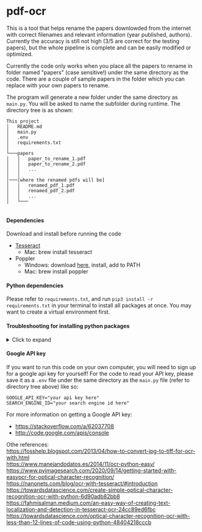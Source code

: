 # pdf-ocr

This is a tool that helps rename the papers downlowded from the internet with correct filenames and relevant information (year published, authors). Currently the accuracy is still not high (3/5 are correct for the testing papers), but the whole pipeline is complete and can be easily modified or optimized.

Currently the code only works when you place all the papers to rename in folder named "papers" (case sensitive!) under the same directory as the code. There are a couple of sample papers in the folder which you can replace with your own papers to rename. 

The program will generate a new folder under the same directory as ```main.py```. You will be asked to name the subfolder during runtime. The directory tree is as shown:

```
This project
│   README.md
│   main.py   
│   .env
│   requirements.txt
│
└───papers
│   │   paper_to_rename_1.pdf
│   │   paper_to_rename_2.pdf
│   │   ...
│   │   
│───[where the renamed pdfs will be]
│   │   renamed_pdf_1.pdf
│   │   renamed_pdf_2.pdf
│   │   ...
│   └───  


```

#### Dependencies
Download and install before running the code
- [Tesseract](https://github.com/tesseract-ocr/tesseract/releases)
    - Mac: brew install tesseract 
- Poppler
    - Windows: download [here](), install, add to PATH
    - Mac: brew install poppler

#### Python dependencies 
Please refer to ```requirements.txt```, and run ```pip3 install -r requirements.txt``` in your terminal to install all packages at once. You may want to create a virtual environment first.

#### Troubleshooting for installing python packages
<details>
  <summary>Click to expand</summary>

Here are some possible problems you may encounter:  
Problem with importing cv2
- check if juyter is installed in virtual env
- check if 
```
import sys
sys.path
```
in both jupyter notebook and in terminal report the same path

- if error message is ```ImportError: libGL.so.1: cannot open shared object file: No such file or directory```:  
do in terminal:
```
sudo apt update
sudo apt install libgl1-mesa-glx
```
source: https://github.com/conda-forge/pygridgen-feedstock/issues/10

</details>

  
#### Google API key
If you want to run this code on your own computer, you will need to sign up for a google api key for yourself! For the code to read your API key, please save it as a ```.env``` file under the same directory as the ```main.py``` file (refer to directory tree above) like so:
```
GOOGLE_API_KEY="your api key here"
SEARCH_ENGINE_ID="your search engine id here"
```

For more information on getting a Google API key: 
- https://stackoverflow.com/a/62037708
- http://code.google.com/apis/console



Othe references:  
https://fosshelp.blogspot.com/2013/04/how-to-convert-jpg-to-tiff-for-ocr-with.html  
https://www.manejandodatos.es/2014/11/ocr-python-easy/  
https://www.pyimagesearch.com/2020/09/14/getting-started-with-easyocr-for-optical-character-recognition/  
https://nanonets.com/blog/ocr-with-tesseract/#introduction  
https://towardsdatascience.com/create-simple-optical-character-recognition-ocr-with-python-6d90adb82bb8  
https://fahmisalman.medium.com/an-easy-way-of-creating-text-localization-and-detection-in-tesseract-ocr-24cc89ed6fbc  
https://towardsdatascience.com/optical-character-recognition-ocr-with-less-than-12-lines-of-code-using-python-48404218cccb  


